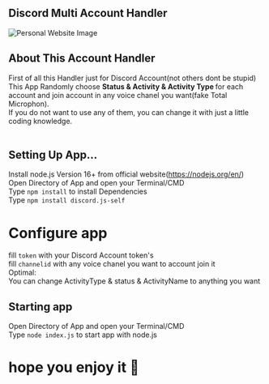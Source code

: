 ## Discord Multi Account Handler
![Personal Website Image](https://cdn.discordapp.com/attachments/839610771247464468/943664951858434108/code.png)</br>
## About This Account Handler
First of all this Handler just for Discord Account(not others dont be stupid)</br>
This App Randomly choose <b>Status & Activity & Activity Type </b>for each account and join account in any voice chanel you want(fake Total Microphon).</br>
If you do not want to use any of them, you can change it with just a little coding knowledge.</br>
</br>
## Setting Up App...
Install node.js Version 16+ from official website(https://nodejs.org/en/)</br>
Open Directory of App and open your Terminal/CMD </br>
Type `npm install` to install Dependencies</br>
Type `npm install discord.js-self`</br>
# Configure app
fill `token` with your Discord Account token's</br>
fill `channelid` with any voice chanel you want to account join it</br>
Optimal:</br>
You can change ActivityType & status & ActivityName to anything you want</br>
## Starting app
Open Directory of App and open your Terminal/CMD </br>
Type `node index.js` to start app with node.js



# hope you enjoy it 💓
